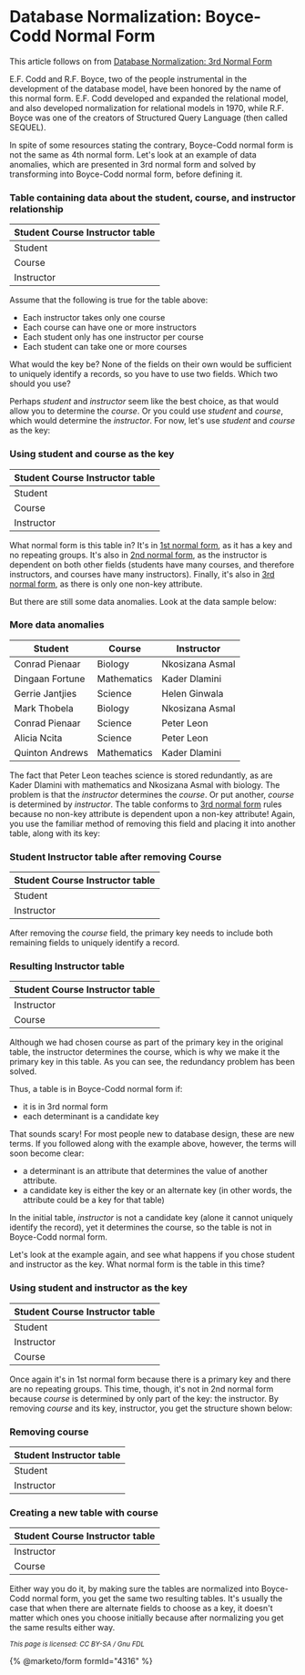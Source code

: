 
# Database Normalization: Boyce-Codd Normal Form


This article follows on from [Database Normalization: 3rd Normal Form](database-normalization-3rd-normal-form.md)


E.F. Codd and R.F. Boyce, two of the people instrumental in the development of the database model, have been honored by the name of this normal form. E.F. Codd developed and expanded the relational model, and also developed normalization for relational models in 1970, while R.F. Boyce was one of the creators of Structured Query Language (then called SEQUEL).


In spite of some resources stating the contrary, Boyce-Codd normal form is not the same as 4th normal form. Let's look at an example of data anomalies, which are presented in 3rd normal form and solved by transforming into Boyce-Codd normal form, before defining it.


### Table containing data about the student, course, and instructor relationship



| Student Course Instructor table |
| --- |
| Student |
| Course |
| Instructor |



Assume that the following is true for the table above:


* Each instructor takes only one course
* Each course can have one or more instructors
* Each student only has one instructor per course
* Each student can take one or more courses


What would the key be? None of the fields on their own would be sufficient to uniquely identify a records, so you have to use two fields. Which two should you use?


Perhaps *student* and *instructor* seem like the best choice, as that would allow you to determine the *course*. Or you could use *student* and *course*, which would determine the *instructor*. For now, let's use *student* and *course* as the key:


### Using student and course as the key



| Student Course Instructor table |
| --- |
| Student |
| Course |
| Instructor |



What normal form is this table in? It's in [1st normal form](database-normalization-1st-normal-form.md), as it has a key and no repeating groups. It's also in [2nd normal form](database-normalization-2nd-normal-form.md), as the instructor is dependent on both other fields (students have many courses, and therefore instructors, and courses have many instructors). Finally, it's also in [3rd normal form](database-normalization-3rd-normal-form.md), as there is only one non-key attribute.


But there are still some data anomalies. Look at the data sample below:


### More data anomalies



| Student | Course | Instructor |
| --- | --- | --- |
| Conrad Pienaar | Biology | Nkosizana Asmal |
| Dingaan Fortune | Mathematics | Kader Dlamini |
| Gerrie Jantjies | Science | Helen Ginwala |
| Mark Thobela | Biology | Nkosizana Asmal |
| Conrad Pienaar | Science | Peter Leon |
| Alicia Ncita | Science | Peter Leon |
| Quinton Andrews | Mathematics | Kader Dlamini |



The fact that Peter Leon teaches science is stored redundantly, as are Kader Dlamini with mathematics and Nkosizana Asmal with biology. The problem is that the *instructor* determines the *course*. Or put another, *course* is determined by *instructor*. The table conforms to [3rd normal form](database-normalization-3rd-normal-form.md) rules because no non-key attribute is dependent upon a non-key attribute! Again, you use the familiar method of removing this field and placing it into another table, along with its key:


### Student Instructor table after removing Course



| Student Course Instructor table |
| --- |
| Student |
| Instructor |



After removing the *course* field, the primary key needs to include both remaining fields to uniquely identify a record.


### Resulting Instructor table



| Student Course Instructor table |
| --- |
| Instructor |
| Course |



Although we had chosen course as part of the primary key in the original table, the instructor determines the course, which is why we make it the primary key in this table. As you can see, the redundancy problem has been solved.


Thus, a table is in Boyce-Codd normal form if:


* it is in 3rd normal form
* each determinant is a candidate key


That sounds scary! For most people new to database design, these are new terms. If you followed along with the example above, however, the terms will soon become clear:


* a determinant is an attribute that determines the value of another attribute.
* a candidate key is either the key or an alternate key (in other words, the attribute could be a key for that table)


In the initial table, *instructor* is not a candidate key (alone it cannot uniquely identify the record), yet it determines the course, so the table is not in Boyce-Codd normal form.


Let's look at the example again, and see what happens if you chose student and instructor as the key. What normal form is the table in this time?


### Using student and instructor as the key



| Student Course Instructor table |
| --- |
| Student |
| Instructor |
| Course |



Once again it's in 1st normal form because there is a primary key and there are no repeating groups. This time, though, it's not in 2nd normal form because *course* is determined by only part of the key: the instructor. By removing *course* and its key, instructor, you get the structure shown below:


### Removing course



| Student Instructor table |
| --- |
| Student |
| Instructor |



### Creating a new table with course



| Student Course Instructor table |
| --- |
| Instructor |
| Course |



Either way you do it, by making sure the tables are normalized into Boyce-Codd normal form, you get the same two resulting tables. It's usually the case that when there are alternate fields to choose as a key, it doesn't matter which ones you choose initially because after normalizing you get the same results either way.


<sub>_This page is licensed: CC BY-SA / Gnu FDL_</sub>


{% @marketo/form formId="4316" %}
